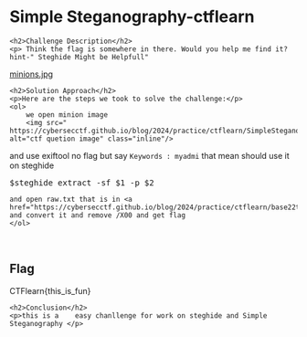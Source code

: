 <title>Simple Steganography-ctflearn</title>

<!DOCTYPE html>
<html>

<body>
    <h1>Simple Steganography-ctflearn</h1>

    <h2>Challenge Description</h2>
    <p> Think the flag is somewhere in there. Would you help me find it? hint-" Steghide Might be Helpfull"

<a href=" https://ctflearn.com/challenge/download/894">minions.jpg</a>
</p>
 
    <h2>Solution Approach</h2>
    <p>Here are the steps we took to solve the challenge:</p>
    <ol>
        we open minion image 
        <img src=" https://cybersecctf.github.io/blog/2024/practice/ctflearn/SimpleSteganography/894" alt="ctf quetion image" class="inline"/>
and use exiftool no  flag but say <code>Keywords                        : myadmi</code> that mean should use it on steghide
<pre>
$steghide extract -sf $1 -p $2
</pre>
    and open raw.txt that is in <a href="https://cybersecctf.github.io/blog/2024/practice/ctflearn/base22the6/writeup1.md">base64</a> and convert it and remove /X00 and get flag
    </ol>
<br>
    <h2>Flag</h2>
    <p class="flag">CTFlearn{this_is_fun}
</p>

    <h2>Conclusion</h2>
    <p>this is a    easy chanllenge for work on steghide and Simple Steganography </p>
</body>
</html>


 
